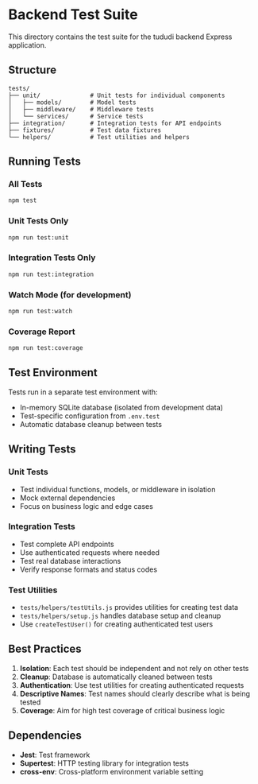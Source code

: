 # Backend Test Suite

This directory contains the test suite for the tududi backend Express application.

## Structure

```
tests/
├── unit/              # Unit tests for individual components
│   ├── models/        # Model tests
│   ├── middleware/    # Middleware tests
│   └── services/      # Service tests
├── integration/       # Integration tests for API endpoints
├── fixtures/          # Test data fixtures
└── helpers/           # Test utilities and helpers
```

## Running Tests

### All Tests

```bash
npm test
```

### Unit Tests Only

```bash
npm run test:unit
```

### Integration Tests Only

```bash
npm run test:integration
```

### Watch Mode (for development)

```bash
npm run test:watch
```

### Coverage Report

```bash
npm run test:coverage
```

## Test Environment

Tests run in a separate test environment with:

- In-memory SQLite database (isolated from development data)
- Test-specific configuration from `.env.test`
- Automatic database cleanup between tests

## Writing Tests

### Unit Tests

- Test individual functions, models, or middleware in isolation
- Mock external dependencies
- Focus on business logic and edge cases

### Integration Tests

- Test complete API endpoints
- Use authenticated requests where needed
- Test real database interactions
- Verify response formats and status codes

### Test Utilities

- `tests/helpers/testUtils.js` provides utilities for creating test data
- `tests/helpers/setup.js` handles database setup and cleanup
- Use `createTestUser()` for creating authenticated test users

## Best Practices

1. **Isolation**: Each test should be independent and not rely on other tests
2. **Cleanup**: Database is automatically cleaned between tests
3. **Authentication**: Use test utilities for creating authenticated requests
4. **Descriptive Names**: Test names should clearly describe what is being tested
5. **Coverage**: Aim for high test coverage of critical business logic

## Dependencies

- **Jest**: Test framework
- **Supertest**: HTTP testing library for integration tests
- **cross-env**: Cross-platform environment variable setting
